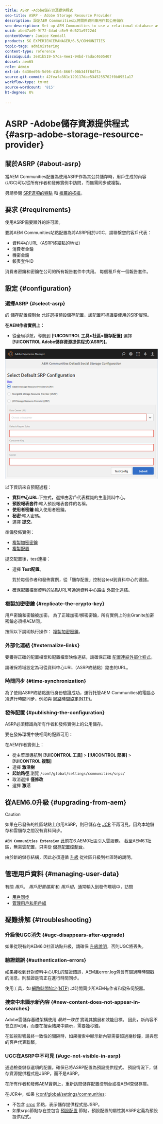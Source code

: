 ```yaml
---
title: ASRP -Adobe儲存資源提供程式
seo-title: ASRP - Adobe Storage Resource Provider
description: 設定AEM Communities以將關係資料庫用作其公用儲存
seo-description: Set up AEM Communities to use a relational database as its common store
uuid: abe47ad9-9f72-4dad-a5e9-6d621a9722d4
contentOwner: Janice Kendall
products: SG_EXPERIENCEMANAGER/6.5/COMMUNITIES
topic-tags: administering
content-type: reference
discoiquuid: 3e81b519-57ca-4ee1-94bd-7adac4605407
docset: aem65
role: Admin
exl-id: 6430ed96-5d96-41b6-866f-90b34ff84f7a
source-git-commit: 42feafa381c129117dae5345255702f0b0951a17
workflow-type: tm+mt
source-wordcount: '815'
ht-degree: 0%

---
```


# ASRP -Adobe儲存資源提供程式 {#asrp-adobe-storage-resource-provider}

## 關於ASRP {#about-asrp}

當AEM Communities配置為使用ASRP作為其公共儲存時，用戶生成的內容(UGC)可以從所有作者和發佈實例中訪問，而無需同步或複製。

另請參閱 [SRP選項的特點](/help/communities/working-with-srp.md#characteristics-of-srp-options) 和 [推薦的拓撲](/help/communities/topologies.md)。

## 要求 {#requirements}

使用ASRP需要額外的許可證。

要將AEM Communities站點配置為將ASRP用於UGC，請聯繫您的客戶代表：

* 資料中心URL（ASRP終結點的地址）
* 消費者金鑰
* 機密金鑰
* 報表套件ID

消費者密鑰和密鑰在公司的所有報告套件中共用。 每個租戶有一個報告套件。

## 設定 {#configuration}

### 選擇ASRP {#select-asrp}

的 [儲存配置控制台](/help/communities/srp-config.md) 允許選擇預設儲存配置，該配置可標識要使用的SRP實現。

**在AEM作者實例上：**

* 從全局導航，導航到 **[!UICONTROL 工具>社區>儲存配置]** 選擇 **[!UICONTROL Adobe儲存資源提供程式(ASRP)]**。

![asrp預設](assets/asrp-default.png)

以下資訊來自預配過程：

* **資料中心URL**:下拉式，選擇由客戶代表標識的生產資料中心。
* **預設報表套件**:輸入預設報表套件的名稱。
* **使用者密鑰**:輸入使用者密鑰。
* **秘密**:輸入密碼。
* 選擇 **提交**。

準備發佈實例：

* [複製加密密鑰](#replicate-the-crypto-key)
* [複製配置](#publishing-the-configuration)

提交配置後，test連接：

* 選擇 **Test配置**。

   對於每個作者和發佈實例，從「儲存配置」控制台test到資料中心的連接。

* 確保配置檔案資料的站點URL可通過資料中心路由 [外部化連結](#externalize-links)。

### 複製加密密鑰 {#replicate-the-crypto-key}

用戶密鑰和密鑰被加密。 為了正確加密/解密密鑰，所有實例上的主Granite加密密鑰必須相AEM同。

按照以下說明執行操作： [複製加密密鑰](/help/communities/deploy-communities.md#replicate-the-crypto-key)。

### 外部化連結 {#externalize-links}

要獲得正確的配置檔案和配置檔案映像連結，請確保正確 [配置連結外部化程式](/help/sites-developing/externalizer.md)。

請確保將域設定為可從資料中心URL（ASRP終結點）路由的URL。

### 時間同步 {#time-synchronization}

為了使用ASRP終結點進行身份驗證成功，運行托管AEM Communities的電腦必須進行時間同步，例如與 [網路時間協定(NTP)](https://www.ntp.org/)。

### 發佈配置 {#publishing-the-configuration}

ASRP必須標識為所有作者和發佈實例上的公用儲存。

要在發佈環境中使相同的配置可用：

在AEM作者實例上：

* 從主菜單導航到 **[!UICONTROL 工具]** > **[!UICONTROL 部署]** > **[!UICONTROL 複製]**
* 選擇 **激活樹**
* **起始路徑**:瀏覽 `/conf/global/settings/communities/srpc/`
* 取消選擇 **僅修改**
* 選擇 **激活**

## 從AEM6.0升級 {#upgrading-from-aem}

>[!CAUTION]
>
>如果在已發佈的社區站點上啟用ASRP，則已儲存在 [JCR](/help/communities/jsrp.md) 不再可見，因為本地儲存和雲儲存之間沒有資料同步。

**`AEM Communities Extension`** 此前在6.AEM0社區引入雲服務。 截至AEM6.1社區，無需雲配置，只需從 [儲存配置控制台](/help/communities/srp-config.md)。

由於新的儲存結構，因此必須遵循 [升級](/help/communities/upgrade.md#adobe-cloud-storage) 從社區升級到社區時的說明。

## 管理用戶資料 {#managing-user-data}

有關 *用戶*。 *用戶配置檔案* 和 *用戶組*，通常輸入到發佈環境中，訪問

* [用戶同步](/help/communities/sync.md)
* [管理用戶和用戶組](/help/communities/users.md)

## 疑難排解 {#troubleshooting}

### 升級後UGC消失 {#ugc-disappears-after-upgrade}

如果從現有的AEM6.0社區站點升級，請確保 [升級說明](/help/communities/upgrade.md#adobe-cloud-storage)，否則UGC將丟失。

### 驗證錯誤 {#authentication-errors}

如果接收到針對資料中心URL的驗證錯誤，AEM且error.log包含有關過時時間戳的消息，則驗證是否正在進行時間同步。

使用工具，如 [網路時間協定(NTP)](https://www.ntp.org/) 以時間同步所AEM有作者和發佈伺服器。

### 搜索中未顯示新內容 {#new-content-does-not-appear-in-searches}

Adobe雲儲存基礎架構使用 *最終一致性* 實現其擴展和效能目標。 因此，新內容不會立即可用，而要在搜索結果中顯示，需要幾秒鐘。

在監視影響最終一致性的間隔時，如果搜索中顯示新內容需要超過幾秒鐘，請與您的客戶代表聯繫。

### UGC在ASRP中不可見 {#ugc-not-visible-in-asrp}

通過檢查儲存選項的配置，確保已將ASRP配置為預設提供程式。 預設情況下，儲存資源提供程式是JSRP，而不是ASRP。

在所有作者和發佈AEM實例上，重新訪問儲存配置控制台或檢AEM查儲存庫。

在JCR中，如果 [/conf/global/settings/communities](https://localhost:4502/crx/de/index.jsp#/etc/socialconfig/):

* 不包含 [srpc](https://localhost:4502/crx/de/index.jsp#/conf/global/settings/communities/srp) 節點，表示儲存提供程式是JSRP。
* 如果srpc節點存在並包含 [預設配置](https://localhost:4502/crx/de/index.jsp#/conf/global/settings/communities/srp/defaultconfiguration) 節點，預設配置的屬性將ASRP定義為預設提供程式。

